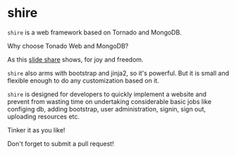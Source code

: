 shire
=====

`shire`  is a web framework based on Tornado and MongoDB.

Why choose Tonado Web and MongoDB?

As this [slide share](http://www.slideshare.net/ikailan/rapid-web-development-using-tornado-web-and-mongodb) shows,
for joy and freedom.

`shire` also arms with bootstrap and jinja2, so it's powerful.
But it is small and flexible enough to do any customization based on it.

`shire` is designed for developers to quickly implement a website and prevent from
wasting time on undertaking considerable basic jobs like configing db,
adding bootstrap, user administration, signin, sign out, uploading resources etc.

Tinker it as you like!

Don't forget to submit a pull request!
